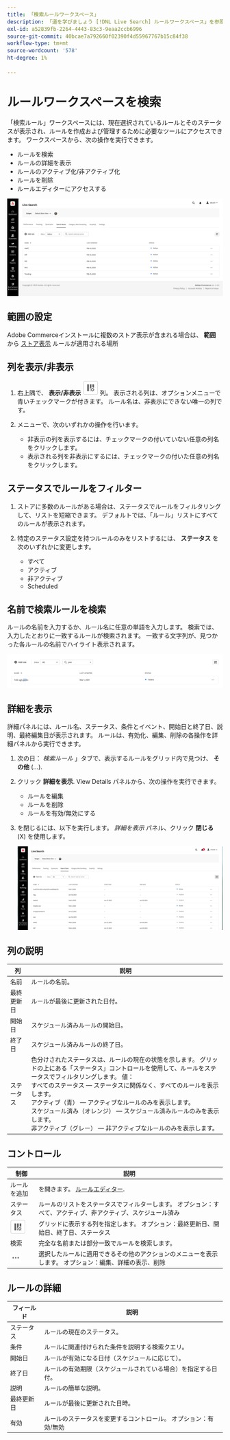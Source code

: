 ```yaml
---
title: 「検索ルールワークスペース」
description: 「道を学びましょう [!DNL Live Search] ルールワークスペース」を参照してください。
exl-id: a52839fb-2264-4443-83c3-9eaa2ccb6996
source-git-commit: 40bcae7a792660f02390f4d55967767b15c84f38
workflow-type: tm+mt
source-wordcount: '578'
ht-degree: 1%

---
```


# ルールワークスペースを検索

「検索ルール」ワークスペースには、現在選択されているルールとそのステータスが表示され、ルールを作成および管理するために必要なツールにアクセスできます。 ワークスペースから、次の操作を実行できます。

* ルールを検索
* ルールの詳細を表示
* ルールのアクティブ化/非アクティブ化
* ルールを削除
* ルールエディターにアクセスする

![ルールワークスペース](assets/rules-workspace.png)

## 範囲の設定

Adobe Commerceインストールに複数のストア表示が含まれる場合は、 **範囲** から [ストア表示](https://experienceleague.adobe.com/docs/commerce-admin/start/setup/websites-stores-views.html#scope-settings) ルールが適用される場所

## 列を表示/非表示

1. 右上隅で、 **表示/非表示** ![列セレクター](assets/btn-show-hide-columns.png) 列。
表示される列は、オプションメニューで青いチェックマークが付きます。 ルール名は、非表示にできない唯一の列です。

1. メニューで、次のいずれかの操作を行います。

   * 非表示の列を表示するには、チェックマークの付いていない任意の列名をクリックします。
   * 表示される列を非表示にするには、チェックマークの付いた任意の列名をクリックします。

## ステータスでルールをフィルター

1. ストアに多数のルールがある場合は、ステータスでルールをフィルタリングして、リストを短縮できます。 デフォルトでは、「ルール」リストにすべてのルールが表示されます。

1. 特定のステータス設定を持つルールのみをリストするには、 **ステータス** を次のいずれかに変更します。

   * すべて
   * アクティブ
   * 非アクティブ
   * Scheduled

## 名前で検索ルールを検索

ルールの名前を入力するか、ルール名に任意の単語を入力します。
検索では、入力したとおりに一致するルールが検索されます。 一致する文字列が、見つかった各ルールの名前でハイライト表示されます。

![ルール — 名前で検索](assets/rules-workspace-search-name.png)

## 詳細を表示

詳細パネルには、ルール名、ステータス、条件とイベント、開始日と終了日、説明、最終編集日が表示されます。 ルールは、有効化、編集、削除の各操作を詳細パネルから実行できます。

1. 次の日： *検索ルール* 」タブで、表示するルールをグリッド内で見つけ、 **その他** (...).
1. クリック **詳細を表示**.
View Details パネルから、次の操作を実行できます。

   * ルールを編集
   * ルールを削除
   * ルールを有効/無効にする

1. を閉じるには、以下を実行します。 *詳細を表示* パネル、クリック **閉じる** (X) を使用します。

   ![ルール — 詳細](assets/rules-workspace-details.png)

## 列の説明

| 列 | 説明 |
|--- |--- |
| 名前 | ルールの名前。 |
| 最終更新日 | ルールが最後に更新された日付。 |
| 開始日 | スケジュール済みルールの開始日。 |
| 終了日 | スケジュール済みルールの終了日。 |
| ステータス | 色分けされたステータスは、ルールの現在の状態を示します。 グリッドの上にある「ステータス」コントロールを使用して、ルールをステータスでフィルタリングします。 値：<br />すべてのステータス — ステータスに関係なく、すべてのルールを表示します。<br />アクティブ（青） — アクティブなルールのみを表示します。<br />スケジュール済み（オレンジ） — スケジュール済みルールのみを表示します。<br />非アクティブ（グレー） — 非アクティブなルールのみを表示します。 |

## コントロール

| 制御 | 説明 |
|--- |--- |
| ルールを追加 | を開きます。 [ルールエディター](rules-add.md). |
| ステータス | ルールのリストをステータスでフィルターします。 オプション：すべて、アクティブ、非アクティブ、スケジュール済み |
| ![列セレクター](assets/btn-show-hide-columns.png) | グリッドに表示する列を指定します。 オプション：最終更新日、開始日、終了日、ステータス |
| 検索 | 完全な名前または部分一致でルールを検索します。 |
| ![その他のセレクター](assets/btn-more.png) | 選択したルールに適用できるその他のアクションのメニューを表示します。 オプション：編集、詳細の表示、削除 |

## ルールの詳細

| フィールド | 説明 |
|--- |--- |
| ステータス | ルールの現在のステータス。 |
| 条件 | ルールに関連付けられた条件を説明する検索クエリ。 |
| 開始日 | ルールが有効になる日付（スケジュールに応じて）。 |
| 終了日 | ルールの有効期限（スケジュールされている場合）を指定する日付。 |
| 説明 | ルールの簡単な説明。 |
| 最終更新日 | ルールが最後に更新された日時。 |
| 有効 | ルールのステータスを変更するコントロール。 オプション：有効/無効 |
